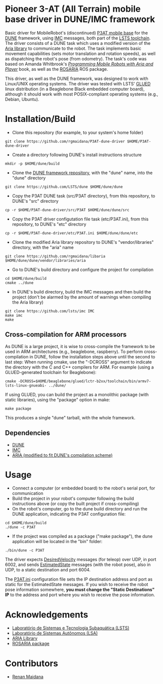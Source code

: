 # Pioneer 3-AT (All Terrain) mobile base driver in DUNE/IMC framework

Basic driver for MobileRobot's (discontinued) [P3AT mobile base](https://www.generationrobots.com/en/402397-robot-mobile-pioneer-3-at.html) for the [DUNE](https://lsts.fe.up.pt/toolchain/dune) framework, using [IMC](https://lsts.fe.up.pt/toolchain/imc) messages, both part of the [LSTS toolchain](https://lsts.fe.up.pt/toolchain).
The driver consists of a DUNE task which uses a modified version of the [Aria library](https://github.com/rgmaidana/libaria) to communicate to the robot.
The task implements basic movement capabilities (sets motor translation and rotation speeds), as well as dispatching the robot's pose (from odometry).
The task's code was based on Amanda Whitbrook's [*Programming Mobile Robots with Aria and Player*](https://www.amazon.com/Programming-Mobile-Robots-Aria-Player/dp/1848828632) book, as well as the [ROSARIA](https://github.com/amor-ros-pkg/rosaria) ROS package.

This driver, as well as the DUNE framework, was designed to work with Linux/UNIX operating systems. The driver was tested with LSTS' [GLUED](https://lsts.fe.up.pt/toolchain/glued) linux distribution (in a Beaglebone Black embedded computer board), although it should work with most POSIX-compliant operating systems (e.g., Debian, Ubuntu).

# Installation/Build

* Clone this repository (for example, to your system's home folder)

```
git clone https://github.com/rgmaidana/P3AT-dune-driver $HOME/P3AT-dune-driver
```

* Create a directory following DUNE's install instructions structure

```
mkdir -p $HOME/dune/build
```

* Clone the [DUNE framework repository](https://github.com/LSTS/dune), with the "dune" name, into the "dune" directory

```
git clone https://github.com/LSTS/dune $HOME/dune/dune
```

* Copy the P3AT DUNE task (src/P3AT directory), from this repository, to DUNE's "src" directory

```
cp -r $HOME/P3AT-dune-driver/src/P3AT $HOME/dune/dune/src
```

* Copy the P3AT driver configutation file task (etc/P3AT.ini), from this repository, to DUNE's "etc" directory

```
cp -r $HOME/P3AT-dune-driver/etc/P3AT.ini $HOME/dune/dune/etc
```

* Clone the modified Aria library repository to DUNE's "vendor/libraries" directory, with the "aria" name

```
git clone https://github.com/rgmaidana/libaria $HOME/dune/dune/vendor/libraries/aria
```

* Go to DUNE's build directory and configure the project for compilation

```
cd $HOME/dune/build
cmake ../dune
```

* In DUNE's build directory, build the IMC messages and then build the project (don't be alarmed by the amount of warnings when compiling the Aria library)

```
git clone https://github.com/lsts/imc IMC
make imc
make
```

## Cross-compilation for ARM processors

As DUNE is a large project, it is wise to cross-compile the framework to be used in ARM architectures (e.g., beaglebone, raspberry). To perform cross-compilation in DUNE, follow the installation steps above until the second to last step: When running cmake, use the "-DCROSS" argument to indicate the directory with the C and C++ compilers for ARM. For example (using a GLUED-generated toolchain for Beaglebone):

```
cmake -DCROSS=$HOME/beaglebone/glued/lctr-b2xx/toolchain/bin/armv7-lsts-linux-gnueabi- ../dune/
```

If using GLUED, you can build the project as a monolithic package (with static libraries), using the "package" option in make:

```
make package
```

This produces a single "dune" tarball, with the whole framework.


## Dependencies

* [DUNE](https://lsts.fe.up.pt/toolchain/dune)
* [IMC](https://lsts.fe.up.pt/toolchain/imc)
* [ARIA (modified to fit DUNE's compilation scheme)](https://github.com/rgmaidana/libaria)

# Usage

* Connect a computer (or embedded board) to the robot's serial port, for communication
* Build the project in your robot's computer following the build instructions above (or copy the built project if cross-compiling)
* On the robot's computer, go to the dune build directory and run the DUNE application, indicating the P3AT configuration file:

```
cd $HOME/dune/build
./dune -c P3AT
```

* If the project was compiled as a package ("make package"), the dune application will be located in the "bin" folder:

```
./bin/dune -c P3AT
```

The driver expects [DesiredVelocity](https://www.lsts.pt/docs/imc/master/Guidance.html?highlight=desiredvelocity#desired-velocity) messages (for teleop) over UDP, in port 6002, and sends [EstimatedState](https://www.lsts.pt/docs/imc/master/Navigation.html?highlight=estimatedstate#estimated-state) messages (with the robot pose), also in UDP, to a static destination and port 6004.

The [P3AT.ini](https://github.com/rgmaidana/P3AT-dune-driver/blob/master/etc/P3AT.ini) configuration file sets the IP destination address and port as static for the EstimatedState messages. 
If you wish to receive the robot pose information somewhere, **you must change the "Static Destinations" IP** to the address and port where you wish to receive the pose information.

# Acknowledgements

* [Laboratório de Sistemas e Tecnologia Subaquática (LSTS)](https://lsts.fe.up.pt/)
* [Laboratório de Sistemas Autônomos (LSA)](https://lsa-pucrs.github.io/)
* [ARIA Library](https://github.com/amor-ros-pkg/libaria)
* [ROSARIA package](https://github.com/amor-ros-pkg/rosaria)

# Contributors

* [Renan Maidana](https://github.com/rgmaidana)
